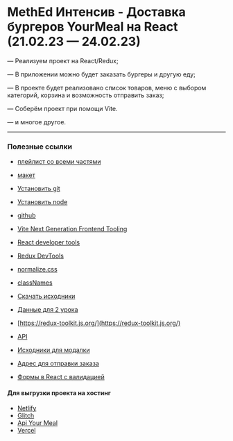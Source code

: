 # MethEd Интенсив - Доставка бургеров YourMeal на React (21.02.23 — 24.02.23)

— Реализуем проект на React/Redux;

— В приложении можно будет заказать бургеры и другую еду;

— В проекте будет реализовано список товаров, меню с выбором категорий, корзина и возможность отправить заказ;

— Соберём проект при помощи Vite.

— и многое другое.

***

### Полезные ссылки

- [плейлист со всеми частями](https://www.youtube.com/playlist?list=PLAGds4sWs6rGcXLQO7cqSBgivofVRE06E)

- [макет](https://www.figma.com/file/zAASWcZBpUyFVnPFAYX8HH/YouMeal-(youtube)?node-id=0%3A1&t=iLSeqnNgcpa4eDBJ-1)

- [Установить git](https://git-scm.com/)

- [Установить node](https://nodejs.org/en/)

- [github](https://github.com/)

- [Vite Next Generation Frontend Tooling](https://vitejs.dev/)

- [React developer tools](https://chrome.google.com/webstore/detail/react-developer-tools/fmkadmapgofadopljbjfkapdkoienihi)

- [Redux DevTools](https://chrome.google.com/webstore/detail/redux-devtools/lmhkpmbekcpmknklioeibfkpmmfibljd)

- [normalize.css](https://www.npmjs.com/package/normalize.css?activeTab=versions)

- [classNames](https://www.npmjs.com/package/classnames)

- [Скачать исходники](https://fs09.getcourse.ru/fileservice/file/download/a/251231/sc/237/h/8a864d4f4d08eca4f2d3d09a380b5b51.zip)

- [Данные для 2 урока](https://fs11.getcourse.ru/fileservice/file/download/a/251231/sc/244/h/caa9880261ba1f1f62ed8562aa5d7d97.zip)

- [https://redux-toolkit.js.org/](https://redux-toolkit.js.org/)
 
- [API](https://github.com/maksim-leskin/api_your_meal)

- [Исходники для модалки](https://fs07.getcourse.ru/fileservice/file/download/a/251231/sc/47/h/3ff087ac3f1e8d9600062004b7852a68.zip)

- [Адрес для отправки заказа](https://cloudy-slash-rubidium.glitch.me/api/order)

- [Формы в React с валидацией](https://formik.org/)

#### Для выгрузки проекта на хостинг

- [Netlify](https://www.netlify.com/)
- [Glitch](https://glitch.com/)
- [Api Your Meal](https://github.com/maksim-leskin/api_your_meal)
- [Vercel](https://vercel.com/)